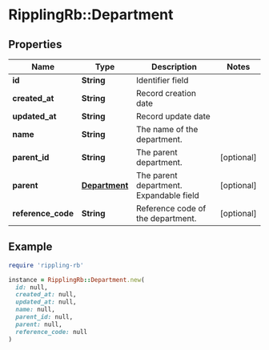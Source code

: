 # RipplingRb::Department

## Properties

| Name | Type | Description | Notes |
| ---- | ---- | ----------- | ----- |
| **id** | **String** | Identifier field |  |
| **created_at** | **String** | Record creation date |  |
| **updated_at** | **String** | Record update date |  |
| **name** | **String** | The name of the department. |  |
| **parent_id** | **String** | The parent department. | [optional] |
| **parent** | [**Department**](Department.md) | The parent department.  Expandable field | [optional] |
| **reference_code** | **String** | Reference code of the department. | [optional] |

## Example

```ruby
require 'rippling-rb'

instance = RipplingRb::Department.new(
  id: null,
  created_at: null,
  updated_at: null,
  name: null,
  parent_id: null,
  parent: null,
  reference_code: null
)
```

